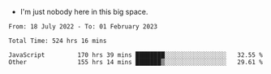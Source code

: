 - I'm just nobody here in this big space.


<!--START_SECTION:waka-->

```text
From: 18 July 2022 - To: 01 February 2023

Total Time: 524 hrs 16 mins

JavaScript         170 hrs 39 mins ████████░░░░░░░░░░░░░░░░░   32.55 %
Other              155 hrs 14 mins ███████▒░░░░░░░░░░░░░░░░░   29.61 %
```

<!--END_SECTION:waka-->
